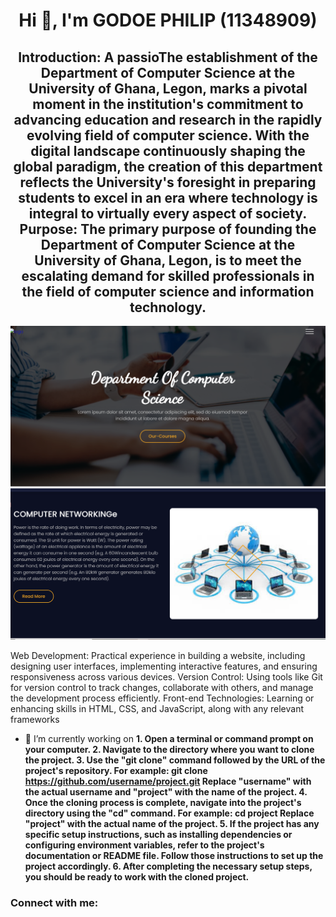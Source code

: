 <h1 align="center">Hi 👋, I'm GODOE PHILIP (11348909)</h1>
<h2 align="center">Introduction: A passioThe establishment of the Department of Computer Science at the University of Ghana, Legon, marks a pivotal moment in the institution's commitment to advancing education and research in the rapidly evolving field of computer science. With the digital landscape continuously shaping the global paradigm, the creation of this department reflects the University's foresight in preparing students to excel in an era where technology is integral to virtually every aspect of society. Purpose: The primary purpose of founding the Department of Computer Science at the University of Ghana, Legon, is to meet the escalating demand for skilled professionals in the field of computer science and information technology.</h2>

![computer](gd.png)
![science](hu.png)

<p>
Web Development: Practical experience in building a website, including designing user interfaces, implementing interactive features, and ensuring responsiveness across various devices. Version Control: Using tools like Git for version control to track changes, collaborate with others, and manage the development process efficiently.
Front-end Technologies: Learning or enhancing skills in HTML, CSS, and JavaScript, along with any relevant frameworks
</p>

- 🔭 I’m currently working on **1. Open a terminal or command prompt on your computer. 2. Navigate to the directory where you want to clone the project. 3. Use the "git clone" command followed by the URL of the project's repository. For example: git clone https://github.com/username/project.git Replace "username" with the actual username and "project" with the name of the project. 4. Once the cloning process is complete, navigate into the project's directory using the "cd" command. For example: cd project Replace "project" with the actual name of the project. 5. If the project has any specific setup instructions, such as installing dependencies or configuring environment variables, refer to the project's documentation or README file. Follow those instructions to set up the project accordingly. 6. After completing the necessary setup steps, you should be ready to work with the cloned project.**

<h3 align="left">Connect with me:</h3>
<p align="left">
</p>

